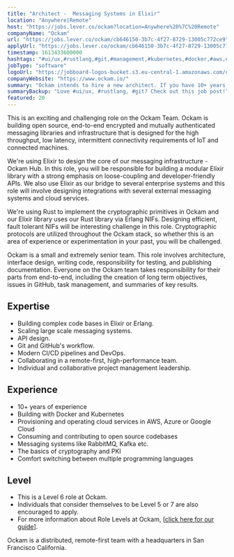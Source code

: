 ```yaml
---
title: "Architect -  Messaging Systems in Elixir"
location: "Anywhere|Remote"
host: "https://jobs.lever.co/ockam?location=Anywhere%20%7C%20Remote"
companyName: "Ockam"
url: "https://jobs.lever.co/ockam/cb646150-3b7c-4f27-8729-13005c772ce9"
applyUrl: "https://jobs.lever.co/ockam/cb646150-3b7c-4f27-8729-13005c772ce9/apply"
timestamp: 1613433600000
hashtags: "#ui/ux,#rustlang,#git,#management,#kubernetes,#docker,#aws,#azure,#operations"
jobType: "software"
logoUrl: "https://jobboard-logos-bucket.s3.eu-central-1.amazonaws.com/ockam"
companyWebsite: "https://www.ockam.io/"
summary: "Ockam intends to hire a new architect. If you have 10+ years of experience, consider applying."
summaryBackup: "Love #ui/ux, #rustlang, #git? Check out this job post!"
featured: 20
---
```


This is an exciting and challenging role on the Ockam Team. Ockam is building open source, end-to-end encrypted and mutually authenticated messaging libraries and infrastructure that is designed for the high throughput, low latency, intermittent connectivity requirements of IoT and connected machines.

We're using Elixir to design the core of our messaging infrastructure - Ockam Hub. In this role, you will be responsible for building a modular Elixir library with a strong emphasis on loose-coupling and developer-friendly APIs. We also use Elixir as our bridge to several enterprise systems and this role will involve designing integrations with several external messaging systems and cloud services.

We're using Rust to implement the cryptographic primitives in Ockam and our Elixir library uses our Rust library via Erlang NIFs. Designing efficient, fault tolerant NIFs will be interesting challenge in this role. Cryptographic protocols are utilized throughout the Ockam stack, so whether this is an area of experience or experimentation in your past, you will be challenged.

Ockam is a small and extremely senior team. This role involves architecture, interface design, writing code, responsibility for testing, and publishing documentation. Everyone on the Ockam team takes responsibility for their parts from end-to-end, including the creation of long term objectives, issues in GitHub, task management, and summaries of key results.

## Expertise

*   Building complex code bases in Elixir or Erlang.
*   Scaling large scale messaging systems.
*   API design.
*   Git and GitHub's workflow.
*   Modern CI/CD pipelines and DevOps.
*   Collaborating in a remote-first, high-performance team.
*   Individual and collaborative project management leadership.

## Experience

*   10+ years of experience
*   Building with Docker and Kubernetes
*   Provisioning and operating cloud services in AWS, Azure or Google Cloud
*   Consuming and contributing to open source codebases
*   Messaging systems like RabbitMQ, Kafka etc.
*   The basics of cryptography and PKI
*   Comfort switching between multiple programming languages

## Level

*   This is a Level 6 role at Ockam.
*   Individuals that consider themselves to be Level 5 or 7 are also encouraged to apply.
*   For more information about Role Levels at Ockam, \[[click here for our guide](https://www.ockam.io/learn/how-to-guides/high-performance-team/engineering_levels/)\].

Ockam is a distributed, remote-first team with a headquarters in San Francisco California.
